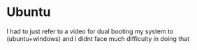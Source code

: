 # Ubuntu
I had to just refer to a video for dual booting my system to (ubuntu+windows) and i didnt face much difficulty in doing that 
